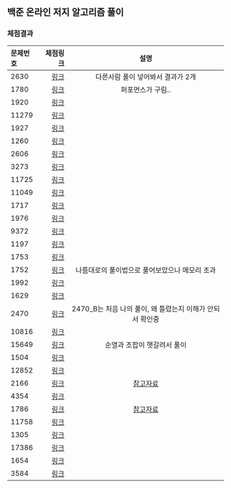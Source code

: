 ## 백준 온라인 저지 알고리즘 풀이

### 체점결과

|문제번호|체점링크|설명|
|:---|---:|:---:|
|2630|[링크](https://www.acmicpc.net/status?from_mine=1&problem_id=2630&user_id=kkywalk2&result_id=4)|다른사람 풀이 넣어봐서 결과가 2개|
|1780|[링크](https://www.acmicpc.net/status?from_mine=1&problem_id=1780&user_id=kkywalk2&result_id=4)|퍼포먼스가 구림..|
|1920|[링크](https://www.acmicpc.net/status?from_mine=1&problem_id=1920&user_id=kkywalk2&result_id=4)||
|11279|[링크](https://www.acmicpc.net/status?from_mine=1&problem_id=11279&user_id=kkywalk2&result_id=4)||
|1927|[링크](https://www.acmicpc.net/status?from_mine=1&problem_id=1927&user_id=kkywalk2&result_id=4)||
|1260|[링크](https://www.acmicpc.net/status?from_mine=1&problem_id=1260&user_id=kkywalk2&result_id=4)||
|2606|[링크](https://www.acmicpc.net/status?from_mine=1&problem_id=2606&user_id=kkywalk2&result_id=4)||
|3273|[링크](https://www.acmicpc.net/status?from_mine=1&problem_id=3273&user_id=kkywalk2&result_id=4)||
|11725|[링크](https://www.acmicpc.net/status?from_mine=1&problem_id=11725&user_id=kkywalk2&result_id=4)||
|11049|[링크](https://www.acmicpc.net/status?from_mine=1&problem_id=11049&user_id=kkywalk2&result_id=4)||
|1717|[링크](https://www.acmicpc.net/status?from_mine=1&problem_id=1717&user_id=kkywalk2&result_id=4)||
|1976|[링크](https://www.acmicpc.net/status?from_mine=1&problem_id=1976&user_id=kkywalk2&result_id=4)||
|9372|[링크](https://www.acmicpc.net/status?from_mine=1&problem_id=9372&user_id=kkywalk2&result_id=4)||
|1197|[링크](https://www.acmicpc.net/status?from_mine=1&problem_id=1197&user_id=kkywalk2&result_id=4)||
|1753|[링크](https://www.acmicpc.net/status?from_mine=1&problem_id=1753&user_id=kkywalk2&result_id=4)||
|1752|[링크](https://www.acmicpc.net/status?from_mine=1&problem_id=1752&user_id=kkywalk2&result_id=8)|나름대로의 풀이법으로 풀어보았으나 메모리 초과|
|1992|[링크](https://www.acmicpc.net/status?from_mine=1&problem_id=1992&user_id=kkywalk2&result_id=4)||
|1629|[링크](https://www.acmicpc.net/status?from_mine=1&problem_id=1629&user_id=kkywalk2&result_id=4)||
|2470|[링크](https://www.acmicpc.net/status?from_mine=1&problem_id=2470&user_id=kkywalk2&result_id=4)|2470_B는 처음 나의 풀이, 왜 틀렸는지 이해가 안되서 확인중|
|10816|[링크](https://www.acmicpc.net/status?from_mine=1&problem_id=10816&user_id=kkywalk2&result_id=4)||
|15649|[링크](https://www.acmicpc.net/status?from_mine=1&problem_id=15649&user_id=kkywalk2&result_id=4)|순열과 조합이 햇갈려서 풀이|
|1504|[링크](https://www.acmicpc.net/status?from_mine=1&problem_id=1504&user_id=kkywalk2&result_id=4)||
|12852|[링크](https://www.acmicpc.net/status?from_mine=1&problem_id=12852&user_id=kkywalk2&result_id=4)||
|2166|[링크](https://www.acmicpc.net/status?from_mine=1&problem_id=2166&user_id=kkywalk2&result_id=4)|[참고자료](https://kangminjun.tistory.com/106)|
|4354|[링크](https://www.acmicpc.net/status?from_mine=1&problem_id=4354&user_id=kkywalk2&result_id=4)||
|1786|[링크](https://www.acmicpc.net/status?from_mine=1&problem_id=1786&user_id=kkywalk2&result_id=4)|[참고자료](https://bowbowbow.tistory.com/6#comment5168448)|
|11758|[링크](https://www.acmicpc.net/status?from_mine=1&problem_id=11758&user_id=kkywalk2&result_id=4)||
|1305|[링크](https://www.acmicpc.net/status?from_mine=1&problem_id=1305&user_id=kkywalk2&result_id=4)||
|17386|[링크](https://www.acmicpc.net/status?from_mine=1&problem_id=17386&user_id=kkywalk2&result_id=4)||
|1654|[링크](https://www.acmicpc.net/status?from_mine=1&problem_id=1654&user_id=kkywalk2&result_id=4)||
|3584|[링크](https://www.acmicpc.net/status?from_mine=1&problem_id=3584&user_id=kkywalk2&result_id=4)||